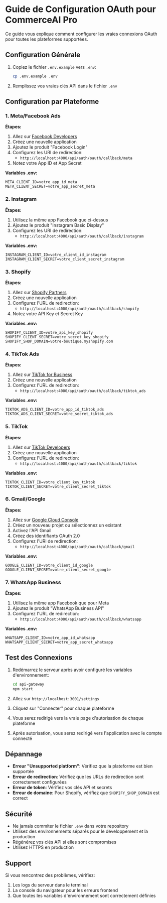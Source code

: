 # Guide de Configuration OAuth pour CommerceAI Pro

Ce guide vous explique comment configurer les vraies connexions OAuth pour toutes les plateformes supportées.

## Configuration Générale

1. Copiez le fichier `.env.example` vers `.env`:
   ```bash
   cp .env.example .env
   ```

2. Remplissez vos vraies clés API dans le fichier `.env`

## Configuration par Plateforme

### 1. Meta/Facebook Ads

**Étapes:**
1. Allez sur [Facebook Developers](https://developers.facebook.com/)
2. Créez une nouvelle application
3. Ajoutez le produit "Facebook Login"
4. Configurez les URI de redirection:
   - `http://localhost:4000/api/auth/oauth/callback/meta`
5. Notez votre App ID et App Secret

**Variables .env:**
```
META_CLIENT_ID=votre_app_id_meta
META_CLIENT_SECRET=votre_app_secret_meta
```

### 2. Instagram

**Étapes:**
1. Utilisez la même app Facebook que ci-dessus
2. Ajoutez le produit "Instagram Basic Display"
3. Configurez les URI de redirection:
   - `http://localhost:4000/api/auth/oauth/callback/instagram`

**Variables .env:**
```
INSTAGRAM_CLIENT_ID=votre_client_id_instagram
INSTAGRAM_CLIENT_SECRET=votre_client_secret_instagram
```

### 3. Shopify

**Étapes:**
1. Allez sur [Shopify Partners](https://partners.shopify.com/)
2. Créez une nouvelle application
3. Configurez l'URL de redirection:
   - `http://localhost:4000/api/auth/oauth/callback/shopify`
4. Notez votre API Key et Secret Key

**Variables .env:**
```
SHOPIFY_CLIENT_ID=votre_api_key_shopify
SHOPIFY_CLIENT_SECRET=votre_secret_key_shopify
SHOPIFY_SHOP_DOMAIN=votre-boutique.myshopify.com
```

### 4. TikTok Ads

**Étapes:**
1. Allez sur [TikTok for Business](https://ads.tiktok.com/marketing_api/)
2. Créez une nouvelle application
3. Configurez l'URL de redirection:
   - `http://localhost:4000/api/auth/oauth/callback/tiktok_ads`

**Variables .env:**
```
TIKTOK_ADS_CLIENT_ID=votre_app_id_tiktok_ads
TIKTOK_ADS_CLIENT_SECRET=votre_secret_tiktok_ads
```

### 5. TikTok

**Étapes:**
1. Allez sur [TikTok Developers](https://developers.tiktok.com/)
2. Créez une nouvelle application
3. Configurez l'URL de redirection:
   - `http://localhost:4000/api/auth/oauth/callback/tiktok`

**Variables .env:**
```
TIKTOK_CLIENT_ID=votre_client_key_tiktok
TIKTOK_CLIENT_SECRET=votre_client_secret_tiktok
```

### 6. Gmail/Google

**Étapes:**
1. Allez sur [Google Cloud Console](https://console.cloud.google.com/)
2. Créez un nouveau projet ou sélectionnez un existant
3. Activez l'API Gmail
4. Créez des identifiants OAuth 2.0
5. Configurez l'URI de redirection:
   - `http://localhost:4000/api/auth/oauth/callback/gmail`

**Variables .env:**
```
GOOGLE_CLIENT_ID=votre_client_id_google
GOOGLE_CLIENT_SECRET=votre_client_secret_google
```

### 7. WhatsApp Business

**Étapes:**
1. Utilisez la même app Facebook que pour Meta
2. Ajoutez le produit "WhatsApp Business API"
3. Configurez l'URL de redirection:
   - `http://localhost:4000/api/auth/oauth/callback/whatsapp`

**Variables .env:**
```
WHATSAPP_CLIENT_ID=votre_app_id_whatsapp
WHATSAPP_CLIENT_SECRET=votre_app_secret_whatsapp
```

## Test des Connexions

1. Redémarrez le serveur après avoir configuré les variables d'environnement:
   ```bash
   cd api-gateway
   npm start
   ```

2. Allez sur `http://localhost:3001/settings`

3. Cliquez sur "Connecter" pour chaque plateforme

4. Vous serez redirigé vers la vraie page d'autorisation de chaque plateforme

5. Après autorisation, vous serez redirigé vers l'application avec le compte connecté

## Dépannage

- **Erreur "Unsupported platform"**: Vérifiez que la plateforme est bien supportée
- **Erreur de redirection**: Vérifiez que les URLs de redirection sont correctement configurées
- **Erreur de token**: Vérifiez vos clés API et secrets
- **Erreur de domaine**: Pour Shopify, vérifiez que `SHOPIFY_SHOP_DOMAIN` est correct

## Sécurité

- Ne jamais commiter le fichier `.env` dans votre repository
- Utilisez des environnements séparés pour le développement et la production
- Régénérez vos clés API si elles sont compromises
- Utilisez HTTPS en production

## Support

Si vous rencontrez des problèmes, vérifiez:
1. Les logs du serveur dans le terminal
2. La console du navigateur pour les erreurs frontend
3. Que toutes les variables d'environnement sont correctement définies